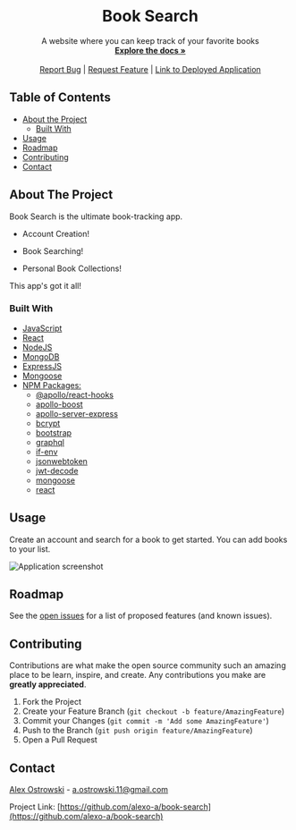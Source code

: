 <!--
*** Thanks for checking out this README Template. If you have a suggestion that would
*** make this better, please fork the repo and create a pull request or simply open
*** an issue with the tag "enhancement".
*** Thanks again! Now go create something AMAZING! :D
***
***
***
*** To avoid retyping too much info. Do a search and replace for the following:
*** github_username, repo, twitter_handle, email
-->
<!-- PROJECT SHIELDS -->
<!--
*** I'm using markdown "reference style" links for readability.
*** Reference links are enclosed in brackets [ ] instead of parentheses ( ).
*** See the bottom of this document for the declaration of the reference variables
*** for contributors-url, forks-url, etc. This is an optional, concise syntax you may use.
*** https://www.markdownguide.org/basic-syntax/#reference-style-links
-->
<!--
[![Contributors][contributors-shield]][contributors-url]
[![Forks][forks-shield]][forks-url]
[![Issues][issues-shield]][issues-url]-->

<br />

  <h1 align="center">Book Search</h1>
  <p align="center">
    A website where you can keep track of your favorite books
    <br />
    <a href="https://github.com/alexo-a/book-search"><strong>Explore the docs »</strong></a>
    <br />
    <br />
    <a href="https://github.com/alexo-a/book-search/issues">Report Bug</a>    |
    <a href="https://github.com/alexo-a/book-search/issues">Request Feature</a>    |    
    <a href="https://sleepy-shelf-71772.herokuapp.com/">Link to Deployed Application</a>
  </p>




<!-- TABLE OF CONTENTS -->
## Table of Contents

* [About the Project](#about-the-project)
  * [Built With](#built-with)
* [Usage](#usage)
* [Roadmap](#roadmap)
* [Contributing](#contributing)
* [Contact](#contact)



<!-- ABOUT THE PROJECT -->
## About The Project
Book Search is the ultimate book-tracking app.

* Account Creation!

* Book Searching!

* Personal Book Collections!

This app's got it all! 


<!--Here's a blank template to get started:
**To avoid retyping too much info. Do a search and replace with your text editor for the following:**
`alexo-a`, `password-generator`, `twitter_handle`, `email`-->


### Built With

* [JavaScript](https://developer.mozilla.org/en-US/docs/Web/JavaScript)
* [React](https://reactjs.org/)
* [NodeJS](https://nodejs.org/en/)
* [MongoDB](https://www.mongodb.com/)
* [ExpressJS](https://expressjs.com/)
* [Mongoose](https://www.npmjs.com/package/mongoose)
* [NPM Packages:]()
    * [@apollo/react-hooks](https://www.npmjs.com/package/@apollo/react-hooks)
    * [apollo-boost](https://www.npmjs.com/package/apollo-boost)
    * [apollo-server-express](https://www.npmjs.com/package/apollo-server-express)
    * [bcrypt](https://www.npmjs.com/package/bcrypt)
    * [bootstrap](https://www.npmjs.com/package/bootstrap)
    * [graphql](https://www.npmjs.com/package/graphql)
    * [if-env](https://www.npmjs.com/package/if-env)
    * [jsonwebtoken](https://www.npmjs.com/package/jsonwebtoken)
    * [jwt-decode](https://www.npmjs.com/package/jwt-decode)
    * [mongoose](https://www.npmjs.com/package/mongoose)
    * [react](https://www.npmjs.com/package/react)


<!-- USAGE EXAMPLES -->
## Usage
Create an account and search for a book to get started. You can add books to your list.
<!--Use this space to show useful examples of how a project can be used. Additional screenshots, code examples and demos work well in this space. You may also link to more resources.-->

![Application screenshot](https://user-images.githubusercontent.com/64562938/96395773-1d9eba00-118b-11eb-819f-a2103299e2ee.png)

<!--_For more examples, please refer to the [Documentation](https://example.com)_-->



<!-- ROADMAP -->
## Roadmap

See the [open issues](https://github.com/alexo-a/book-search/issues) for a list of proposed features (and known issues).



<!-- CONTRIBUTING -->
## Contributing

Contributions are what make the open source community such an amazing place to be learn, inspire, and create. Any contributions you make are **greatly appreciated**.

1. Fork the Project
2. Create your Feature Branch (`git checkout -b feature/AmazingFeature`)
3. Commit your Changes (`git commit -m 'Add some AmazingFeature'`)
4. Push to the Branch (`git push origin feature/AmazingFeature`)
5. Open a Pull Request



<!-- LICENSE 
## License

Distributed under the MIT License. See `LICENSE` for more information.-->



<!-- CONTACT -->
## Contact


[Alex Ostrowski](https://github.com/alexo-a) - a.ostrowski.11@gmail.com


Project Link: [https://github.com/alexo-a/book-search](https://github.com/alexo-a/book-search)



<!-- ACKNOWLEDGEMENTS 
## Acknowledgements

* []()
* []()
* []()-->